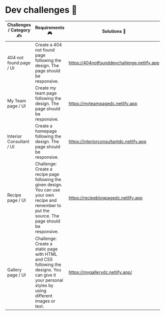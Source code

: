 # Dev challenges  🌟

Challenges / Category ✍️  | Requirements 🎮 | Solutions 🚀 | Screenshots 📷
------------ | ------------- | ------------- | -------------
404 not found page / UI | Create a 404 not found page following the design. The page should be responsive. | https://404notfounddevchallenge.netlify.app | ![](./img/screenshot1.png)
My Team page  / UI| Create my team page following the design. The page should be responsive. | https://myteampagedc.netlify.app | ![](./img/screenshot2.png)
Interior Consultant / UI | Create a homepage following the design. The page should be responsive. | https://interiorconsultantdc.netlify.app | ![](./img/screenshot3.png)
Recipe page / UI | Challenge: Create a recipe page following the given design. You can use your own recipe and remember to put the source. The page should be responsive. | https://recipeblogpagedc.netlify.app | ![](./img/screenshot4.png)
Gallery page / UI | Challenge: Create a static page with HTML and CSS following the designs. You can give it your personal styles by using different images or text. | https://mygallerydc.netlify.app/ | ![](./img/screenshot5.png)
